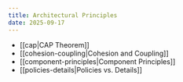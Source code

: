 ```yaml
---
title: Architectural Principles
date: 2025-09-17
---
```


*   [[cap|CAP Theorem]]
*   [[cohesion-coupling|Cohesion and Coupling]]
*   [[component-principles|Component Principles]]
*   [[policies-details|Policies vs. Details]]